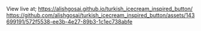 View live at;
https://alishgosai.github.io/turkish_icecream_inspired_button/
https://github.com/alishgosai/turkish_icecream_inspired_button/assets/143699191/572f5538-ee3b-4e27-89b3-1c1ec738abfe


